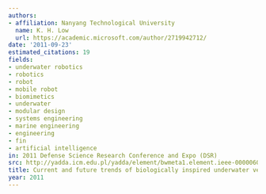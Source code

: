```yaml
---
authors:
- affiliation: Nanyang Technological University
  name: K. H. Low
  url: https://academic.microsoft.com/author/2719942712/
date: '2011-09-23'
estimated_citations: 19
fields:
- underwater robotics
- robotics
- robot
- mobile robot
- biomimetics
- underwater
- modular design
- systems engineering
- marine engineering
- engineering
- fin
- artificial intelligence
in: 2011 Defense Science Research Conference and Expo (DSR)
src: http://yadda.icm.edu.pl/yadda/element/bwmeta1.element.ieee-000006026887
title: Current and future trends of biologically inspired underwater vehicles
year: 2011
---
```

